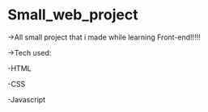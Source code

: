 # Small_web_project

->All small project that i made while learning Front-end!!!!!


->Tech used:

  -HTML

  -CSS

  -Javascript
